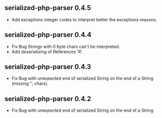 serialized-php-parser 0.4.5
---------------------------

 * Add exceptions integer codes to interpret better the exceptions reasons.

serialized-php-parser 0.4.4
---------------------------

 * Fix Bug Strings with 0 byte chars can't be interpreted.
 * Add deserializing of References 'R'.

serialized-php-parser 0.4.3
---------------------------

 * Fix Bug with unexpected end of serialized String on the end of a String (missing "; chars).

serialized-php-parser 0.4.2
---------------------------

 * Fix Bug with unexpected end of serialized String on the end of a String

